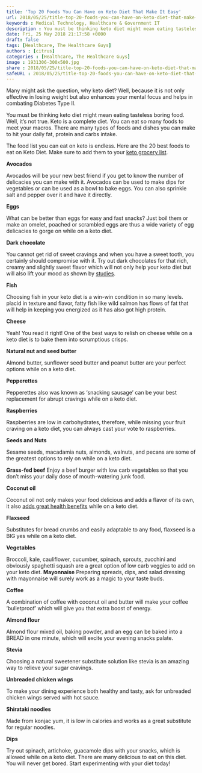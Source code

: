 ```yaml
---
title: 'Top 20 Foods You Can Have on Keto Diet That Make It Easy'
url: 2018/05/25/title-top-20-foods-you-can-have-on-keto-diet-that-make-it-easy-and-some-useful-apps/
keywords : Medical Technology, Healthcare & Government IT
description : You must be thinking keto diet might mean eating tasteless boring food. Well, it’s not true. Keto is a complete diet. You can eat so many foods to meet your macros. There are many types of foods and dishes you can make to hit your daily fat, protein and carbs intake;
date: Fri, 25 May 2018 21:17:58 +0000
draft: false
tags: [Healthcare, The Healthcare Guys]
authors : [citrus]
categories : [Healthcare, The Healthcare Guys]
image : 1931306-300x500.jpg
share : 2018/05/25/title-top-20-foods-you-can-have-on-keto-diet-that-make-it-easy-and-some-useful-apps/
safeURL : 2018/05/25/title-top-20-foods-you-can-have-on-keto-diet-that-make-it-easy-and-some-useful-apps/
---
```


Many might ask the question, why keto diet? Well, because it is not only effective in losing weight but also enhances your mental focus and helps in combating Diabetes Type II.

 You must be thinking keto diet might mean eating tasteless boring food. Well, it’s not true. Keto is a complete diet. You can eat so many foods to meet your macros. There are many types of foods and dishes you can make to hit your daily fat, protein and carbs intake. 

 The food list you can eat on keto is endless. Here are the 20 best foods to eat on Keto Diet. Make sure to add them to your [keto grocery list](https://www.ketovale.com/ketogenic-diet-food-list/).

 **Avocados** 

Avocados will be your new best friend if you get to know the number of delicacies you can make with it. Avocados can be used to make dips for vegetables or can be used as a bowl to bake eggs. You can also sprinkle salt and pepper over it and have it directly. 

**Eggs** 

What can be better than eggs for easy and fast snacks? Just boil them or make an omelet, poached or scrambled eggs are thus a wide variety of egg delicacies to gorge on while on a keto diet. 

**Dark chocolate** 

You cannot get rid of sweet cravings and when you have a sweet tooth, you certainly should compromise with it. Try out dark chocolates for that rich, creamy and slightly sweet flavor which will not only help your keto diet but will also lift your mood as shown by [studies](https://www.ncbi.nlm.nih.gov/pubmed/24117885). 

**Fish** 

Choosing fish in your keto diet is a win-win condition in so many levels. placid in texture and flavor, fatty fish like wild salmon has flows of fat that will help in keeping you energized as it has also got high protein. 

**Cheese** 

Yeah! You read it right! One of the best ways to relish on cheese while on a keto diet is to bake them into scrumptious crisps.

**Natural nut and seed butter** 

Almond butter, sunflower seed butter and peanut butter are your perfect options while on a keto diet. 

**Pepperettes** 

Pepperettes also was known as ‘snacking sausage’ can be your best replacement for abrupt cravings while on a keto diet.

**Raspberries** 

Raspberries are low in carbohydrates, therefore, while missing your fruit craving on a keto diet, you can always cast your vote to raspberries. 

**Seeds and Nuts** 

Sesame seeds, macadamia nuts, almonds, walnuts, and pecans are some of the greatest options to rely on while on a keto diet. 

**Grass-fed beef** 
Enjoy a beef burger with low carb vegetables so that you don’t miss your daily dose of mouth-watering junk food.

**Coconut oil** 

Coconut oil not only makes your food delicious and adds a flavor of its own, it also [adds great health benefits](https://niftybenefits.com/benefits-coconut-oil-pills/) while on a keto diet. 

**Flaxseed** 

Substitutes for bread crumbs and easily adaptable to any food, flaxseed is a BIG yes while on a keto diet. 

**Vegetables** 

Broccoli, kale, cauliflower, cucumber, spinach, sprouts, zucchini and obviously spaghetti squash are a great option of low carb veggies to add on your keto diet. **Mayonnaise** Preparing spreads, dips, and salad dressing with mayonnaise will surely work as a magic to your taste buds. 

**Coffee** 

A combination of coffee with coconut oil and butter will make your coffee ‘bulletproof’ which will give you that extra boost of energy. 

**Almond flour**

Almond flour mixed oil, baking powder, and an egg can be baked into a BREAD in one minute, which will excite your evening snacks palate. 

**Stevia** 

Choosing a natural sweetener substitute solution like stevia is an amazing way to relieve your sugar cravings. 

**Unbreaded chicken wings** 

To make your dining experience both healthy and tasty, ask for unbreaded chicken wings served with hot sauce.

**Shirataki noodles** 

Made from konjac yum, it is low in calories and works as a great substitute for regular noodles. 

**Dips** 

Try out spinach, artichoke, guacamole dips with your snacks, which is allowed while on a keto diet. There are many delicious to eat on this diet. You will never get bored. Start experimenting with your diet today!